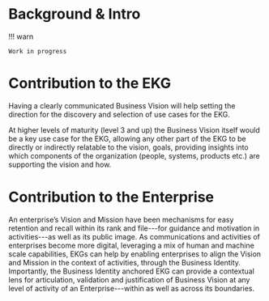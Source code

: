 # Background & Intro

!!! warn

    Work in progress

# Contribution to the EKG

Having a clearly communicated Business Vision will help setting 
the direction for the discovery and selection of
use cases for the EKG.

At higher levels of maturity (level 3 and up) the Business Vision 
itself would be a key use case for the EKG, allowing any other part
of the EKG to be directly or indirectly relatable to the vision, 
goals, providing insights into which components of the organization
(people, systems, products etc.) are supporting the vision and how.

# Contribution to the Enterprise

An enterprise’s Vision and Mission have been mechanisms for easy
retention and recall within its rank and file---for guidance and
motivation in activities---as well as its public image.
As communications and activities of enterprises become more digital,
leveraging a mix of human and machine scale capabilities, EKGs can
help by enabling enterprises to align the Vision and Mission
in the context of activities, through the Business Identity.
Importantly, the Business Identity anchored EKG can provide a 
contextual lens for articulation, validation and justification 
of Business Vision at any level of activity of an 
Enterprise---within as well as across its boundaries.
